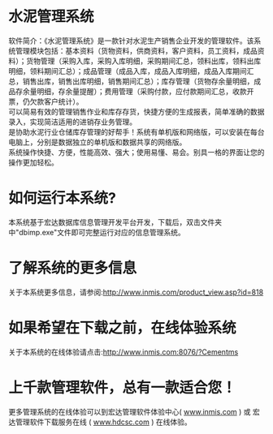 # 水泥管理系统

软件简介：《水泥管理系统》是一款针对水泥生产销售企业开发的管理软件。该系统管理模块包括：基本资料（货物资料，供商资料，客户资料，员工资料，成品资料）；货物管理（采购入库，采购入库明细，采购期间汇总，领料出库，领料出库明细，领料期间汇总）；成品管理（成品入库，成品入库明细，成品入库期间汇总，销售出库，销售出库明细，销售期间汇总）；库存管理（货物存余量明细，成品存余量明细，存余量提醒）；费用管理（采购付款，应付款期间汇总，收款开票，仍欠款客户统计）。  
可以简易有效的管理销售作业和库存存货，快捷方便的生成报表，简单准确的数据录入，实现简洁适用的进销存业务管理。  
是协助水泥行业仓储库存管理的好帮手！系统有单机版和网络版，可以安装在每台电脑上，分别是数据独立的单机版和数据共享的网络版。  
系统操作快捷、方便，性能高效、强大；使用易懂、易会。别具一格的界面让您的操作更加轻松。

# 如何运行本系统?

本系统基于宏达数据库信息管理开发平台开发，下载后，双击文件夹中"dbimp.exe"文件即可完整运行对应的信息管理系统。

# 了解系统的更多信息

关于本系统更多信息，请参阅:http://www.inmis.com/product_view.asp?id=818

# 如果希望在下载之前，在线体验系统

关于本系统的在线体验请点击:http://www.inmis.com:8076/?Cementms

# 上千款管理软件，总有一款适合您！

更多管理系统的在线体验可以到宏达管理软件体验中心( www.inmis.com ) 或 宏达管理软件下载服务在线 ( www.hdcsc.com ) 在线体验。

